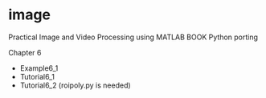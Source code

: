 # image

Practical Image and Video Processing using MATLAB BOOK
Python porting

Chapter 6
- Example6_1
- Tutorial6_1
- Tutorial6_2 (roipoly.py is needed)
